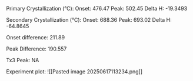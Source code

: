 Primary Crystallization (°C):
	Onset: 476.47
	Peak: 502.45
	Delta H: -19.3493
	
Secondary Crystallization  (°C):
	Onset: 688.36
	Peak: 693.02
	Delta H: -64.8645
	
Onset difference: 211.89

Peak Difference: 190.557

Tx3 Peak: NA

Experiment plot:
![[Pasted image 20250617113234.png]]
